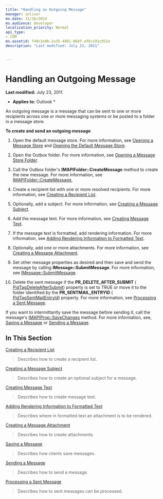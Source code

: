 ```yaml
---
title: "Handling an Outgoing Message"
manager: soliver
ms.date: 11/16/2014
ms.audience: Developer
localization_priority: Normal
api_type:
- COM
ms.assetid: f40c2e0b-1a35-4901-868f-af6c191c921e
description: "Last modified: July 23, 2011"
 
 
---
```


# Handling an Outgoing Message

 **Last modified:** July 23, 2011 
  
 * **Applies to:** Outlook * 
  
An outgoing message is a message that can be sent to one or more recipients across one or more messaging systems or be posted to a folder in a message store.
  
 **To create and send an outgoing message**
  
1. Open the default message store. For more information, see [Opening a Message Store](opening-a-message-store.md) and [Opening the Default Message Store](opening-the-default-message-store.md).
    
2. Open the Outbox folder. For more information, see [Opening a Message Store Folder](opening-a-message-store-folder.md).
    
3. Call the Outbox folder's **IMAPIFolder::CreateMessage** method to create the new message. For more information, see [IMAPIFolder::CreateMessage](imapifolder-createmessage.md),
    
4. Create a recipient list with one or more resolved recipients. For more information, see [Creating a Recipient List](creating-a-recipient-list.md).
    
5. Optionally, add a subject. For more information, see [Creating a Message Subject](creating-a-message-subject.md).
    
6. Add the message text. For more information, see [Creating Message Text](creating-message-text.md).
    
7. If the message text is formatted, add rendering information. For more information, see [Adding Rendering Information to Formatted Text](adding-rendering-information-to-formatted-text.md).
    
8. Optionally, add one or more attachments. For more information, see [Creating a Message Attachment](creating-a-message-attachment.md).
    
9. Set other message properties as desired and then save and send the message by calling **IMessage::SubmitMessage**. For more information, see [IMessage::SubmitMessage](imessage-submitmessage.md).
    
10. Delete the sent message if the **PR_DELETE_AFTER_SUBMIT** ( [PidTagDeleteAfterSubmit](pidtagdeleteaftersubmit-canonical-property.md)) property is set to TRUE or move it to the folder identified by the **PR_SENTMAIL_ENTRYID** ( [PidTagSentMailEntryId](pidtagsentmailentryid-canonical-property.md)) property. For more information, see [Processing a Sent Message](processing-a-sent-message.md).
    
If you want to intermittantly save the message before sending it, call the message's [IMAPIProp::SaveChanges](imapiprop-savechanges.md) method. For more information, see, [Saving a Message](saving-a-message.md) or [Sending a Message](sending-a-message.md). 
  
## In This Section

[Creating a Recipient List](creating-a-recipient-list.md)
  
> Describes how to create a recipient list.
    
[Creating a Message Subject](creating-a-message-subject.md)
  
> Describes how to create an optional subject for a message.
    
[Creating Message Text](creating-message-text.md)
  
> Describes how to create message text.
    
[Adding Rendering Information to Formatted Text](adding-rendering-information-to-formatted-text.md)
  
> Describes where in formatted text an attachment is to be rendered.
    
[Creating a Message Attachment](creating-a-message-attachment.md)
  
> Describes how to create attachments.
    
[Saving a Message](saving-a-message.md)
  
> Describes how clients save messages.
    
[Sending a Message](sending-a-message.md)
  
> Describes how to send a message.
    
[Processing a Sent Message](processing-a-sent-message.md)
  
> Describes how to sent messages can be processed.
    

